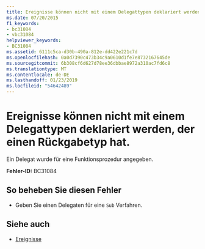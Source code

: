 ```yaml
---
title: Ereignisse können nicht mit einem Delegattypen deklariert werden, der einen Rückgabetyp hat.
ms.date: 07/20/2015
f1_keywords:
- bc31084
- vbc31084
helpviewer_keywords:
- BC31084
ms.assetid: 6111c5ca-d30b-490a-812e-dd422e221c7d
ms.openlocfilehash: 0a0d7390c473b34c9a0610d1fe7e8732167645de
ms.sourcegitcommit: 6b308cf6d627d78ee36dbbae8972a310ac7fd6c8
ms.translationtype: MT
ms.contentlocale: de-DE
ms.lasthandoff: 01/23/2019
ms.locfileid: "54642489"
---
```

# <a name="events-cannot-be-declared-with-a-delegate-type-that-has-a-return-type"></a>Ereignisse können nicht mit einem Delegattypen deklariert werden, der einen Rückgabetyp hat.
Ein Delegat wurde für eine Funktionsprozedur angegeben.  
  
 **Fehler-ID:** BC31084  
  
## <a name="to-correct-this-error"></a>So beheben Sie diesen Fehler  
  
-   Geben Sie einen Delegaten für eine `Sub` Verfahren.  
  
## <a name="see-also"></a>Siehe auch
- [Ereignisse](../../../visual-basic/programming-guide/language-features/events/index.md)
